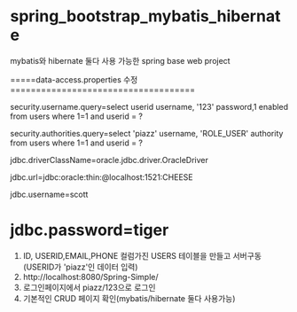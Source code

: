 # spring_bootstrap_mybatis_hibernate

mybatis와 hibernate 둘다 사용 가능한 spring base web project

=====data-access.properties 수정====================================

security.username.query=select userid username, '123' password,1 enabled from users where 1=1 and userid = ?

security.authorities.query=select 'piazz' username, 'ROLE_USER' authority from users where 1=1 and userid = ?

jdbc.driverClassName=oracle.jdbc.driver.OracleDriver

jdbc.url=jdbc:oracle:thin:@localhost:1521:CHEESE

jdbc.username=scott

jdbc.password=tiger
=======================================================================
 1. ID, USERID,EMAIL,PHONE 컬럼가진 USERS 테이블을 만들고 서버구동(USERID가 'piazz'인 데이터 입력)
 2. http://localhost:8080/Spring-Simple/    
 3. 로그인페이지에서 piazz/123으로 로그인
 4. 기본적인 CRUD 페이지 확인(mybatis/hibernate 둘다 사용가능)
 
